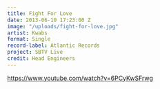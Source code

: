 ```yaml
---
title: Fight For Love
date: 2013-06-10 17:23:00 Z
image: "/uploads/fight-for-love.jpg"
artist: Kwabs
format: Single
record-label: Atlantic Records
project: SBTV Live
credit: Head Engineers
---
```


https://www.youtube.com/watch?v=6PCyKwSFrwg